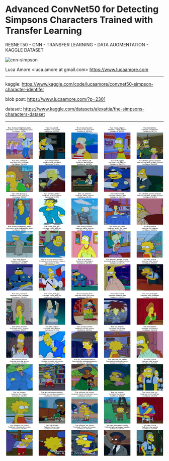 
# Advanced ConvNet50 for Detecting Simpsons Characters Trained with Transfer Learning

RESNET50 - CNN - TRANSFER LEARNING - DATA AUGMENTATION - KAGGLE DATASET

![cnn-simpson](https://camo.githubusercontent.com/da086dccdf1de6356f20d8957b2e4b9bd9bfb72f9f7447f80e48577c3776643a/68747470733a2f2f7777772e6c756361616d6f72652e636f6d2f77702d636f6e74656e742f75706c6f6164732f323032342f31312f73696d70736f6e2d636e6e2d6c6974746c652e706e67)


Luca Amore <luca.amore at gmail.com>
https://www.lucaamore.com

---

kaggle:
https://www.kaggle.com/code/lucaamore/convnet50-simpson-character-identifer

blob post:
https://www.lucaamore.com/?p=2301

dataset:
https://www.kaggle.com/datasets/alexattia/the-simpsons-characters-dataset

---

![simpson-simulation-1](simpson-simulation-1.png)
![simpson-simulation-2](simpson-simulation-2.jpg)

